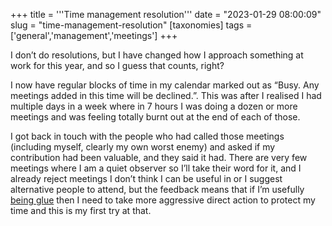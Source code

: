 +++
title = '''Time management resolution'''
date = "2023-01-29 08:00:09"
slug = "time-management-resolution"
[taxonomies]
tags = ['general','management','meetings']
+++

I don&#8217;t do resolutions, but I have changed how I approach something at work for this year, and so I guess that counts, right?  
  
I now have regular blocks of time in my calendar marked out as &#8220;Busy. Any meetings added in this time will be declined.&#8221;. This was after I realised I had multiple days in a week where in 7 hours I was doing a dozen or more meetings and was feeling totally burnt out at the end of each of those.  
  
I got back in touch with the people who had called those meetings (including myself, clearly my own worst enemy) and asked if my contribution had been valuable, and they said it had. There are very few meetings where I am a quiet observer so I&#8217;ll take their word for it, and I already reject meetings I don&#8217;t think I can be useful in or I suggest alternative people to attend, but the feedback means that if I&#8217;m usefully [being glue][1] then I need to take more aggressive direct action to protect my time and this is my first try at that.

 [1]: https://noidea.dog/glue\n